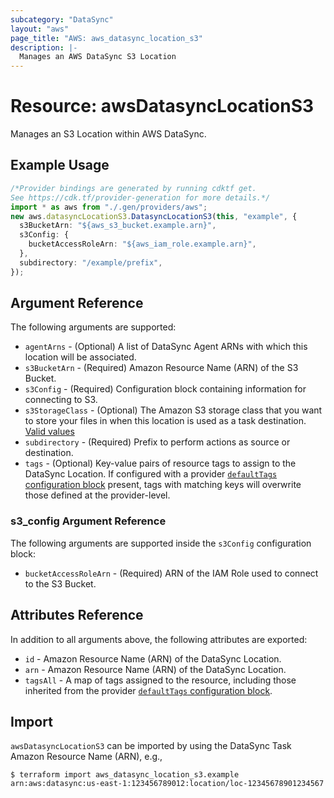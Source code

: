 ```yaml
---
subcategory: "DataSync"
layout: "aws"
page_title: "AWS: aws_datasync_location_s3"
description: |-
  Manages an AWS DataSync S3 Location
---
```


# Resource: awsDatasyncLocationS3

Manages an S3 Location within AWS DataSync.

## Example Usage

```typescript
/*Provider bindings are generated by running cdktf get.
See https://cdk.tf/provider-generation for more details.*/
import * as aws from "./.gen/providers/aws";
new aws.datasyncLocationS3.DatasyncLocationS3(this, "example", {
  s3BucketArn: "${aws_s3_bucket.example.arn}",
  s3Config: {
    bucketAccessRoleArn: "${aws_iam_role.example.arn}",
  },
  subdirectory: "/example/prefix",
});

```

## Argument Reference

The following arguments are supported:

* `agentArns` - (Optional) A list of DataSync Agent ARNs with which this location will be associated.
* `s3BucketArn` - (Required) Amazon Resource Name (ARN) of the S3 Bucket.
* `s3Config` - (Required) Configuration block containing information for connecting to S3.
* `s3StorageClass` - (Optional) The Amazon S3 storage class that you want to store your files in when this location is used as a task destination. [Valid values](https://docs.aws.amazon.com/datasync/latest/userguide/create-s3-location.html#using-storage-classes)
* `subdirectory` - (Required) Prefix to perform actions as source or destination.
* `tags` - (Optional) Key-value pairs of resource tags to assign to the DataSync Location. If configured with a provider [`defaultTags` configuration block](https://registry.terraform.io/providers/hashicorp/aws/latest/docs#default_tags-configuration-block) present, tags with matching keys will overwrite those defined at the provider-level.

### s3\_config Argument Reference

The following arguments are supported inside the `s3Config` configuration block:

* `bucketAccessRoleArn` - (Required) ARN of the IAM Role used to connect to the S3 Bucket.

## Attributes Reference

In addition to all arguments above, the following attributes are exported:

* `id` - Amazon Resource Name (ARN) of the DataSync Location.
* `arn` - Amazon Resource Name (ARN) of the DataSync Location.
* `tagsAll` - A map of tags assigned to the resource, including those inherited from the provider [`defaultTags` configuration block](https://registry.terraform.io/providers/hashicorp/aws/latest/docs#default_tags-configuration-block).

## Import

`awsDatasyncLocationS3` can be imported by using the DataSync Task Amazon Resource Name (ARN), e.g.,

```console
$ terraform import aws_datasync_location_s3.example arn:aws:datasync:us-east-1:123456789012:location/loc-12345678901234567
```

